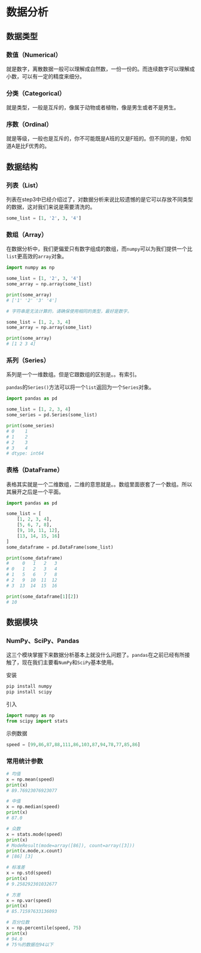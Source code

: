 # 数据分析

## 数据类型

### 数值（Numerical）

就是数字，离散数据一般可以理解成自然数，一份一份的。而连续数字可以理解成小数，可以有一定的精度来细分。

### 分类（Categorical）

就是类型，一般是互斥的，像属于动物或者植物，像是男生或者不是男生。

### 序数（Ordinal）

就是等级，一般也是互斥的，你不可能既是A班的又是F班的。但不同的是，你知道A是比F优秀的。

## 数据结构

### 列表（List）

列表在step3中已经介绍过了，对数据分析来说比较遗憾的是它可以存放不同类型的数据，这对我们来说是需要清洗的。

```python
some_list = [1, '2', 3, '4']
```

### 数组（Array）

在数据分析中，我们更偏爱只有数字组成的数组，而```numpy```可以为我们提供一个比```list```更高效的```array```对象。

```python
import numpy as np

some_list = [1, '2', 3, '4']
some_array = np.array(some_list)

print(some_array)
# ['1' '2' '3' '4']

# 字符串是无法计算的，请确保使用相同的类型，最好是数字。

some_list = [1, 2, 3, 4]
some_array = np.array(some_list)

print(some_array)
# [1 2 3 4]
```

### 系列（Series）

系列是一个一维数组。但是它跟数组的区别是。。有索引。

```pandas```的```Series()```方法可以将一个```list```返回为一个```Series```对象。

```python
import pandas as pd

some_list = [1, 2, 3, 4]
some_series = pd.Series(some_list)

print(some_series)
# 0    1
# 1    2
# 2    3
# 3    4
# dtype: int64
```

### 表格（DataFrame）

表格其实就是一个二维数组，二维的意思就是。。数组里面嵌套了一个数组。所以其展开之后是一个平面。

```python
import pandas as pd

some_list = [
    [1, 2, 3, 4], 
    [5, 6, 7, 8], 
    [9, 10, 11, 12], 
    [13, 14, 15, 16]
]
some_dataframe = pd.DataFrame(some_list)

print(some_dataframe)
#     0   1   2   3
# 0   1   2   3   4
# 1   5   6   7   8
# 2   9  10  11  12
# 3  13  14  15  16

print(some_dataframe[1][2])
# 10
```

## 数据模块

### NumPy、SciPy、Pandas

这三个模块掌握下来数据分析基本上就没什么问题了。```pandas```在之前已经有所接触了，现在我们主要看```NumPy```和```SciPy```基本使用。

安装

```python
pip install numpy
pip install scipy
```

引入

```python
import numpy as np
from scipy import stats
```

示例数据

```python
speed = [99,86,87,88,111,86,103,87,94,78,77,85,86]
```

### 常用统计参数

```python
# 均值
x = np.mean(speed)
print(x)
# 89.76923076923077

# 中值
x = np.median(speed)
print(x)
# 87.0

# 众数
x = stats.mode(speed)
print(x)
# ModeResult(mode=array([86]), count=array([3]))
print(x.mode,x.count)
# [86] [3]

# 标准差
x = np.std(speed)
print(x)
# 9.258292301032677

# 方差
x = np.var(speed)
print(x)
# 85.71597633136093

# 百分位数
x = np.percentile(speed, 75)
print(x)
# 94.0
# 75％的数据在94以下
```